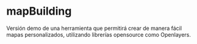 # mapBuilding
Versión demo de una herramienta que permitirá crear de manera fácil mapas personalizados, utilizando librerías opensource como Openlayers.
